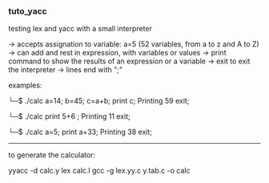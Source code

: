 ### tuto_yacc

testing lex and yacc with a small interpreter

-> accepts assignation to variable: a=5   (52 variables, from a to z and A to Z)
-> can add and rest in expression, with variables or values
-> print command to show the results of an expression or a variable
-> exit to exit the interpreter
-> lines end with ";"

examples:

└─$ ./calc
a=14;
b=45;
c=a+b;
print c;
Printing 59
exit;

└─$ ./calc
print 5+6 ;
Printing 11
exit;

└─$ ./calc
a=5;
print a+33;
Printing 38
exit;


--------------------
to generate the calculator:

yyacc -d calc.y
lex calc.l
gcc -g lex.yy.c y.tab.c -o calc


  

